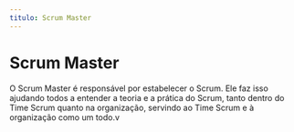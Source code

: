 ```yaml
---
titulo: Scrum Master
---
```


# Scrum Master

O Scrum Master é responsável por estabelecer o Scrum. Ele faz isso ajudando todos a entender a teoria e a prática do Scrum, tanto dentro do Time Scrum quanto na organização, servindo ao Time Scrum e à organização como um todo.v
